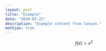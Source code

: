 ```yaml
---
layout: post
title: "Example"
date: "2020-02-22"
description: "Example content from lanyon."
mathjax: true
---
```


$$
   f(x) = x^2
$$
